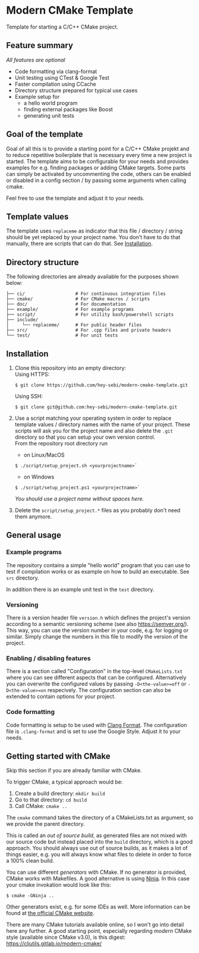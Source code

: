 # Modern CMake Template
Template for starting a C/C++ CMake project.

## Feature summary

*All features are optional*

* Code formatting via clang-format
* Unit testing using CTest & Google Test
* Faster compilation using CCache
* Directory structure prepared for typical use cases
* Example setup for
  * a hello world program
  * finding external packages like Boost
  * generating unit tests

## Goal of the template

Goal of all this is to provide a starting point for a C/C++ CMake projekt and to
reduce repetitive boilerplate that is necessary every time a new project is started. The
template aims to be configurable for your needs and provides examples for e.g. finding
packages or adding CMake targets. Some parts can simply be activated by uncommenting the
code, others can be enabled or disabled in a config section / by passing some arguments
when calling cmake.

Feel free to use the template and adjust it to your needs.


## Template values

The template uses `replaceme` as indicator that this file / directory / string should be
yet replaced by your project name. You don't have to do that manually, there are scripts
that can do that. See [Installation](#installation).

## Directory structure

The following directories are already available for the purposes shown below:

```
├── ci/                   # For continuous integration files
├── cmake/                # For CMake macros / scripts
├── doc/                  # For documentation
├── example/              # For example programs
├── script/               # For utility bash/powershell scripts
├── include/
│     └── replaceme/      # For public header files
├── src/                  # For .cpp files and private headers
└── test/                 # For unit tests
```

## Installation

1. Clone this repository into an empty directory:<br>
   Using HTTPS: <br>
   ```console
   $ git clone https://github.com/hey-sebi/modern-cmake-template.git
   ```
   Using SSH: <br>
   ```console
   $ git clone git@github.com:hey-sebi/modern-cmake-template.git
   ```
1. Use a script matching your operating system in order to replace template values /
   directory names with the name of your project. These scripts will ask you for the
   project name and also delete the `.git` directory so that you can setup your own
   version control.<br>
   From the repository root directory run<br>
   * on Linux/MacOS<br>
   ```console
   $ ./script/setup_project.sh <yourprojectname>`
   ```
   * on Windows<br>
   ```console
   $ ./script/setup_project.ps1 <yourprojectname>`
   ```

   *You should use a project name without spaces here.*
1. Delete the `script/setup_project.*` files as you probably don't need them anymore.

## General usage

### Example programs
The repository contains a simple "hello world" program that you can use to test if
  compilation works or as example on how to build an executable. See `src` directory.

In addition there is an example unit test in the `test` directory.

### Versioning
There is a version header file `version.h` which defines the project's version according
  to a semantic versioning scheme (see also https://semver.org/). This way, you can use
  the version number in your code, e.g. for logging or similar. Simply change the numbers
  in this file to modify the version of the project.

### Enabling / disabling features

There is a section called "Configuration" in the top-level `CMakeLists.txt` where you can
  see different aspects that can be configured. Alternatively you can overwrite the
  configured values by passing `-D<the-value>=off` or `-D<the-value>=on` respecively. The
  configuration section can also be extended to contain options for your project.

### Code formatting

Code formatting is setup to be used with [Clang
Format](https://clang.llvm.org/docs/ClangFormat.html). The configuration file is
`.clang-format` and is set to use the Google Style. Adjust it to your needs.

## Getting started with CMake

Skip this section if you are already familiar with CMake.

To trigger CMake, a typical approach would be:
1. Create a build directory: `mkdir build`
2. Go to that directory: `cd build`
3. Call CMake: `cmake ..`

The `cmake` command takes the directory of a CMakeLists.txt as argument, so we provide the
parent directory.

This is called an *out of source build*, as generated files are not mixed with our source
code but instead placed into the `build` directory, which is a good approach. You should
always use out of source builds, as it makes a lot of things easier, e.g. you will always
know what files to delete in order to force a 100% clean build.

You can use different *generators* with CMake. If no generator is provided, CMake works
with Makefiles. A good alternative is using [Ninja](https://ninja-build.org/). In this
case your cmake invokation would look like this:

```console
$ cmake -GNinja ..
```
Other generators exist, e.g. for some IDEs as well. More information can be found at [the
official CMake
website](https://cmake.org/cmake/help/latest/manual/cmake-generators.7.html).

There are many CMake tutorials available online, so I won't go into detail here any
further. A good starting point, especially regarding *modern* CMake style (available since
CMake v3.0), is this digest: https://cliutils.gitlab.io/modern-cmake/
